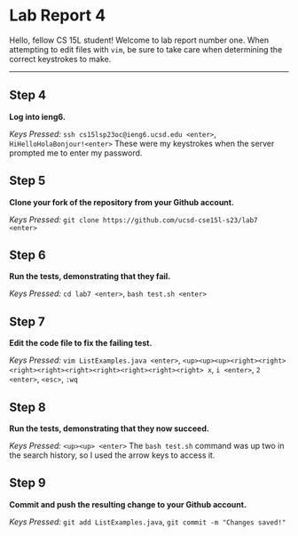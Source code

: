 # Lab Report 4
Hello, fellow CS 15L student! Welcome to lab report number one. When attempting to edit files with `vim`, be sure to take care
when determining the correct keystrokes to make.

---

## Step 4
**Log into ieng6.**

*Keys Pressed:* `ssh cs15lsp23oc@ieng6.ucsd.edu <enter>`, `HiHelloHolaBonjour!<enter>` These were my keystrokes when the server prompted me to enter my password.

## Step 5
**Clone your fork of the repository from your Github account.**

*Keys Pressed:* `git clone https://github.com/ucsd-cse15l-s23/lab7 <enter>`

## Step 6
**Run the tests, demonstrating that they fail.**

*Keys Pressed:* `cd lab7 <enter>`, `bash test.sh <enter>`

## Step 7
**Edit the code file to fix the failing test.**

*Keys Pressed:* `vim ListExamples.java <enter>`, `<up><up><up><right><right><right><right><right><right><right><right><right> x`,
`i <enter>`, `2 <enter>`, `<esc>`, `:wq`

## Step 8
**Run the tests, demonstrating that they now succeed.**

*Keys Pressed:* `<up><up> <enter>` The `bash test.sh` command was up two in the search
history, so I used the arrow keys to access it.

## Step 9
**Commit and push the resulting change to your Github account.**

*Keys Pressed:* `git add ListExamples.java`, `git commit -m "Changes saved!"`
